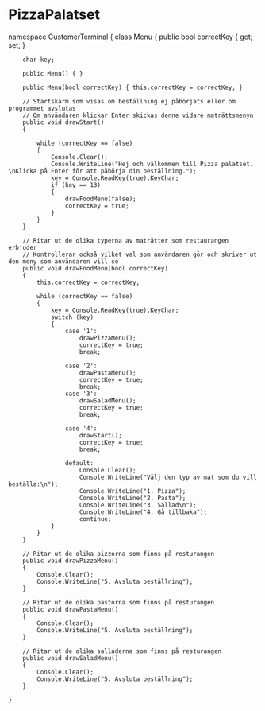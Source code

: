 # PizzaPalatset
namespace CustomerTerminal
{
    class Menu
    {
        public bool correctKey { get; set; }

        char key;

        public Menu() { }

        public Menu(bool correctKey) { this.correctKey = correctKey; }

        // Startskärm som visas om beställning ej påbörjats eller om programmet avslutas
        // Om användaren klickar Enter skickas denne vidare maträttsmenyn
        public void drawStart()
        {

            while (correctKey == false)
            {
                Console.Clear();
                Console.WriteLine("Hej och välkommen till Pizza palatset. \nKlicka på Enter för att påbörja din beställning.");
                key = Console.ReadKey(true).KeyChar;
                if (key == 13)
                {
                    drawFoodMenu(false);
                    correctKey = true;
                }
            }
        }

        // Ritar ut de olika typerna av maträtter som restaurangen erbjuder
        // Kontrollerar också vilket val som användaren gör och skriver ut den meny som användaren vill se
        public void drawFoodMenu(bool correctKey)
        {
            this.correctKey = correctKey;

            while (correctKey == false)
            {
                key = Console.ReadKey(true).KeyChar;
                switch (key)
                {
                    case '1':
                        drawPizzaMenu();
                        correctKey = true;
                        break;

                    case '2':
                        drawPastaMenu();
                        correctKey = true;
                        break;
                    case '3':
                        drawSaladMenu();
                        correctKey = true;
                        break;

                    case '4':
                        drawStart();
                        correctKey = true;
                        break;

                    default:
                        Console.Clear();
                        Console.WriteLine("Välj den typ av mat som du vill beställa:\n");
                        Console.WriteLine("1. Pizza");
                        Console.WriteLine("2. Pasta");
                        Console.WriteLine("3. Sallad\n");
                        Console.WriteLine("4. Gå tillbaka");
                        continue;
                }
            }
        }
 
        // Ritar ut de olika pizzorna som finns på resturangen
        public void drawPizzaMenu()
        {
            Console.Clear();
            Console.WriteLine("5. Avsluta beställning");
        }

        // Ritar ut de olika pastorna som finns på resturangen
        public void drawPastaMenu()
        {
            Console.Clear();
            Console.WriteLine("5. Avsluta beställning");
        }

        // Ritar ut de olika salladerna som finns på resturangen
        public void drawSaladMenu()
        {
            Console.Clear();
            Console.WriteLine("5. Avsluta beställning");
        }

    }

